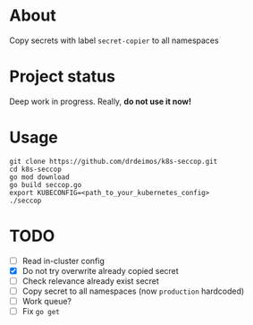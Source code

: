 # About

Copy secrets with label `secret-copier` to all namespaces

# Project status

Deep work in progress. Really, **do not use it now!**

# Usage

```shell
git clone https://github.com/drdeimos/k8s-seccop.git
cd k8s-seccop
go mod download
go build seccop.go
export KUBECONFIG=<path_to_your_kubernetes_config>
./seccop
```

# TODO

- [ ] Read in-cluster config
- [x] Do not try overwrite already copied secret
- [ ] Check relevance already exist secret
- [ ] Copy secret to all namespaces (now `production` hardcoded)
- [ ] Work queue?
- [ ] Fix `go get`
